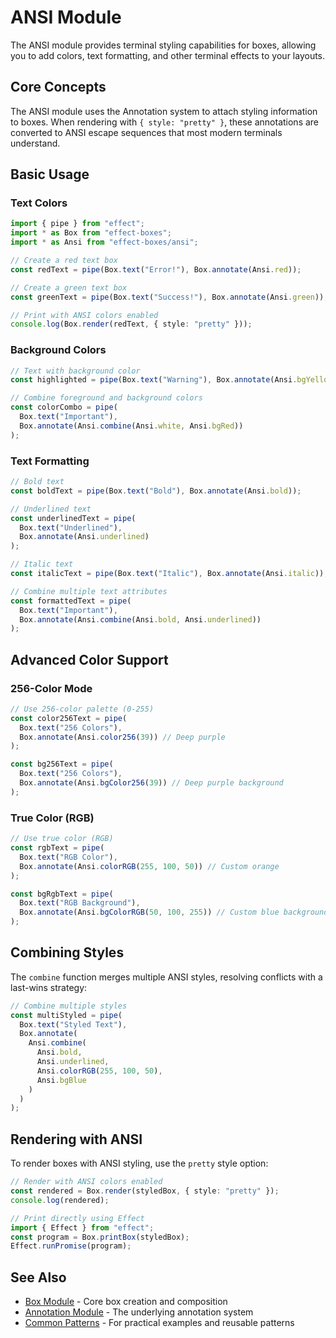 # ANSI Module

The ANSI module provides terminal styling capabilities for boxes, allowing you
to add colors, text formatting, and other terminal effects to your layouts.

## Core Concepts

The ANSI module uses the Annotation system to attach styling information to
boxes. When rendering with `{ style: "pretty" }`, these annotations are
converted to ANSI escape sequences that most modern terminals understand.

## Basic Usage

### Text Colors

```typescript
import { pipe } from "effect";
import * as Box from "effect-boxes";
import * as Ansi from "effect-boxes/ansi";

// Create a red text box
const redText = pipe(Box.text("Error!"), Box.annotate(Ansi.red));

// Create a green text box
const greenText = pipe(Box.text("Success!"), Box.annotate(Ansi.green));

// Print with ANSI colors enabled
console.log(Box.render(redText, { style: "pretty" }));
```

### Background Colors

```typescript
// Text with background color
const highlighted = pipe(Box.text("Warning"), Box.annotate(Ansi.bgYellow));

// Combine foreground and background colors
const colorCombo = pipe(
  Box.text("Important"),
  Box.annotate(Ansi.combine(Ansi.white, Ansi.bgRed))
);
```

### Text Formatting

```typescript
// Bold text
const boldText = pipe(Box.text("Bold"), Box.annotate(Ansi.bold));

// Underlined text
const underlinedText = pipe(
  Box.text("Underlined"),
  Box.annotate(Ansi.underlined)
);

// Italic text
const italicText = pipe(Box.text("Italic"), Box.annotate(Ansi.italic));

// Combine multiple text attributes
const formattedText = pipe(
  Box.text("Important"),
  Box.annotate(Ansi.combine(Ansi.bold, Ansi.underlined))
);
```

## Advanced Color Support

### 256-Color Mode

```typescript
// Use 256-color palette (0-255)
const color256Text = pipe(
  Box.text("256 Colors"),
  Box.annotate(Ansi.color256(39)) // Deep purple
);

const bg256Text = pipe(
  Box.text("256 Colors"),
  Box.annotate(Ansi.bgColor256(39)) // Deep purple background
);
```

### True Color (RGB)

```typescript
// Use true color (RGB)
const rgbText = pipe(
  Box.text("RGB Color"),
  Box.annotate(Ansi.colorRGB(255, 100, 50)) // Custom orange
);

const bgRgbText = pipe(
  Box.text("RGB Background"),
  Box.annotate(Ansi.bgColorRGB(50, 100, 255)) // Custom blue background
);
```

## Combining Styles

The `combine` function merges multiple ANSI styles, resolving conflicts with a
last-wins strategy:

```typescript
// Combine multiple styles
const multiStyled = pipe(
  Box.text("Styled Text"),
  Box.annotate(
    Ansi.combine(
      Ansi.bold,
      Ansi.underlined,
      Ansi.colorRGB(255, 100, 50),
      Ansi.bgBlue
    )
  )
);
```

## Rendering with ANSI

To render boxes with ANSI styling, use the `pretty` style option:

```typescript
// Render with ANSI colors enabled
const rendered = Box.render(styledBox, { style: "pretty" });
console.log(rendered);

// Print directly using Effect
import { Effect } from "effect";
const program = Box.printBox(styledBox);
Effect.runPromise(program);
```

## See Also

- [Box Module](./box.md) - Core box creation and composition
- [Annotation Module](./annotation.md) - The underlying annotation system
- [Common Patterns](./common-patterns.md) - For practical examples and reusable
  patterns
